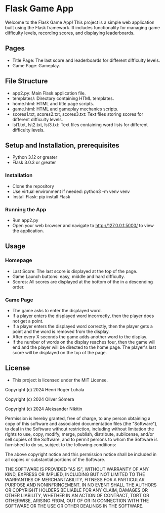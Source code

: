 # Flask Game App
Welcome to the Flask Game App! This project is a simple web application built using the Flask framework. It includes functionality for managing game difficulty levels, recording scores, and displaying leaderboards.

## Pages
+ Title Page: The last score and leaderboards for different difficulty levels.
+ Game Page: Gameplay.

## File Structure
+ app2.py: Main Flask application file.
+ templates/: Directory containing HTML templates.
+ home.html: HTML and title page scripts.
+ game.html: HTML and gameplay mechanics scripts.
+ scores1.txt, scores2.txt, scores3.txt: Text files storing scores for different difficulty levels.
+ lst1.txt, lst2.txt, lst3.txt: Text files containing word lists for different difficulty levels.

## Setup and Installation, prerequisites
+ Python 3.12 or greater
+ Flask 3.0.3 or greater

### Installation
+ Clone the repository
+ Use virtual environment if needed: python3 -m venv venv
+ Install Flask: pip install Flask

### Running the App
+ Run app2.py
+ Open your web browser and navigate to http://127.0.0.1:5000/ to view the application.

## Usage
### Homepage
+ Last Score: The last score is displayed at the top of the page.
+ Game Launch buttons: easy, middle and hard difficulty.
+ Scores: All scores are displayed at the bottom of the in a descending order.
### Game Page
+ The game asks to enter the displayed word.
+ If a player enters the displayed word incorrectly, then the player does not get a point.
+ If a player enters the displayed word correctly, then the player gets a point and the word is removed from the display.
+ After every X seconds the game adds another word to the display.
+ If the number of words on the display reaches four, then the game will end and the player will be directed to the home page. The player's last score will be displayed on the top of the page.

## License
+ This project is licensed under the MIT License.

Copyright (c) 2024 Henri Roger Luhala

Copyright (c) 2024 Oliver Sõmera

Copyright (c) 2024 Aleksander Nikitin

Permission is hereby granted, free of charge, to any person obtaining a copy of this software and associated documentation files (the "Software"), to deal in the Software without restriction, including without limitation the rights to use, copy, modify, merge, publish, distribute, sublicense, and/or sell copies of the Software, and to permit persons to whom the Software is furnished to do so, subject to the following conditions:

The above copyright notice and this permission notice shall be included in all copies or substantial portions of the Software.

THE SOFTWARE IS PROVIDED "AS IS", WITHOUT WARRANTY OF ANY KIND, EXPRESS OR IMPLIED, INCLUDING BUT NOT LIMITED TO THE WARRANTIES OF MERCHANTABILITY, FITNESS FOR A PARTICULAR PURPOSE AND NONINFRINGEMENT. IN NO EVENT SHALL THE AUTHORS OR COPYRIGHT HOLDERS BE LIABLE FOR ANY CLAIM, DAMAGES OR OTHER LIABILITY, WHETHER IN AN ACTION OF CONTRACT, TORT OR OTHERWISE, ARISING FROM, OUT OF OR IN CONNECTION WITH THE SOFTWARE OR THE USE OR OTHER DEALINGS IN THE SOFTWARE.
